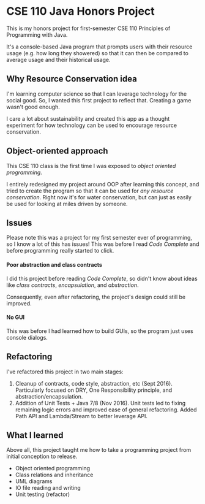 # CSE 110 Java Honors Project
This is my honors project for first-semester CSE 110 Principles of Programming with Java.

It's a console-based Java program that prompts users with their resource usage (e.g. how long they showered) so that it can then be compared to average usage and their historical usage.

## Why Resource Conservation idea
I'm learning computer science so that I can leverage technology for the social good. So, I wanted this first project to reflect that. Creating a game wasn't good enough.

I care a lot about sustainability and created this app as a thought experiment for how technology can be used to encourage resource conservation.

## Object-oriented approach
This CSE 110 class is the first time I was exposed to *object oriented programming*.

I entirely redesigned my project around OOP after learning this concept, and tried to create the program so that it can be used for *any resource conservation*. Right now it's for water conservation, but can just as easily be used for looking at miles driven by someone.

## Issues
Please note this was a project for my first semester ever of programming, so I know a lot of this has issues! This was before I read *Code Complete* and before programming really started to click.

#### Poor abstraction and class contracts
I did this project before reading *Code Complete*, so didn't know about ideas like *class contracts*, *encapsulation*, and *abstraction*.

Consequently, even after refactoring, the project's design could still be improved.

#### No GUI
This was before I had learned how to build GUIs, so the program just uses console dialogs.

## Refactoring
I've refactored this project in two main stages:
1. Cleanup of contracts, code style, abstraction, etc (Sept 2016). Particularly focused on DRY, One Responsibility principle, and abstraction/encapsulation.
2. Addition of Unit Tests + Java 7/8 (Nov 2016). Unit tests led to fixing remaining logic errors and improved ease of general refactoring. Added Path API and Lambda/Stream to better leverage API. 

## What I learned
Above all, this project taught me how to take a programming project from initial conception to release.
* Object oriented programming
* Class relations and inheritance
* UML diagrams
* IO file reading and writing
* Unit testing (refactor)
